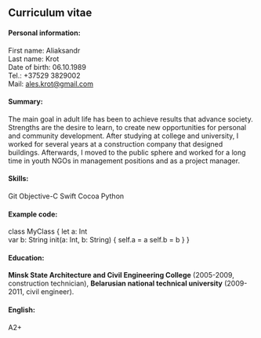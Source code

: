 ## Curriculum vitae ##

#### Personal information: ####

First name: Aliaksandr<br/>
Last name: Krot<br/>
Date of birth: 06.10.1989<br/>
Tel.: +37529 3829002<br/>
Mail: [ales.krot@gmail.com](mailto:ales.krot@gmail.com)<br/>

#### Summary: ####

The main goal in adult life has been to achieve results that advance society. Strengths are the desire to learn, to create new opportunities for personal and community development. After studying at college and university, I worked for several years at a construction company that designed buildings. Afterwards, I moved to the public sphere and worked for a long time in youth NGOs in management positions and as a project manager.

#### Skills: ####

Git
Objective-C
Swift
Cocoa
Python

#### Example code: ####

class MyClass {
    let a: Int 				
    var b: String
    init(a: Int, b: String) {
        self.a = a
        self.b = b
    }
}

#### Education: ####

**Minsk State Architecture and Civil Engineering College** (2005-2009, construction technician), **Belarusian national technical university** (2009-2011, civil engineer).

#### English: ####

A2+
